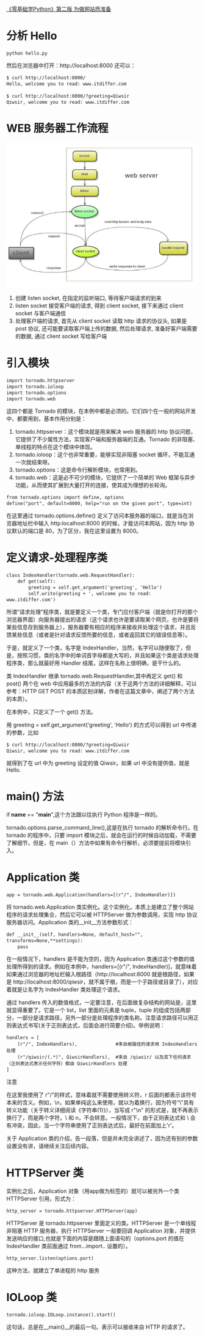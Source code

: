 [《零基础学Python》第二版   为做网站而准备](http://wiki.jikexueyuan.com/project/start-learning-python/301.html)

# 分析 Hello
```
python hello.py
```
然后在浏览器中打开：http://localhost:8000
还可以：
```
$ curl http://localhost:8000/
Hello, welcome you to read: www.itdiffer.com 

$ curl http://localhost:8000/?greeting=Qiwsir
Qiwsir, welcome you to read: www.itdiffer.com 
```

# WEB 服务器工作流程
![web服务器](web_server.jpg)
1. 创建 listen socket, 在指定的监听端口, 等待客户端请求的到来
2. listen socket 接受客户端的请求, 得到 client socket, 接下来通过 client socket 与客户端通信
3. 处理客户端的请求, 首先从 client socket 读取 http 请求的协议头, 如果是 post 协议, 还可能要读取客户端上传的数据, 然后处理请求, 准备好客户端需要的数据, 通过 client socket 写给客户端

# 引入模块
```
import tornado.httpserver
import tornado.ioloop
import tornado.options
import tornado.web
```
这四个都是 Tornado 的模块，在本例中都是必须的。它们四个在一般的网站开发中，都要用到，基本作用分别是：

1. tornado.httpserver：这个模块就是用来解决 web 服务器的 http 协议问题，它提供了不少属性方法，实现客户端和服务器端的互通。Tornado 的非阻塞、单线程的特点在这个模块中体现。
2. tornado.ioloop：这个也非常重要，能够实现非阻塞 socket 循环，不能互通一次就结束呀。
3. tornado.options：这是命令行解析模块，也常用到。
4. tornado.web：这是必不可少的模块，它提供了一个简单的 Web 框架与异步功能，从而使其扩展到大量打开的连接，使其成为理想的长轮询。


```
from tornado.options import define, options
define("port", default=8000, help="run on the given port", type=int)
```
在这里通过 tornado.options.define() 定义了访问本服务器的端口，就是当在浏览器地址栏中输入 http:localhost:8000 的时候，才能访问本网站，因为 http 协议默认的端口是 80，为了区分，我在这里设置为 8000。


# 定义请求-处理程序类
```
class IndexHandler(tornado.web.RequestHandler):
    def get(self):
        greeting = self.get_argument('greeting', 'Hello')
        self.write(greeting + ', welcome you to read: www.itdiffer.com')
```
所谓“请求处理”程序类，就是要定义一个类，专门应付客户端（就是你打开的那个浏览器界面）向服务器提出的请求（这个请求也许是要读取某个网页，也许是要将某些信息存到服务器上），服务器要有相应的程序来接收并处理这个请求，并且反馈某些信息（或者是针对请求反馈所要的信息，或者返回其它的错误信息等）。

于是，就定义了一个类，名字是 IndexHandler，当然，名字可以随便取了，但是，按照习惯，类的名字中的单词首字母都是大写的，并且如果这个类是请求处理程序类，那么就最好用 Handler 结尾，这样在名称上很明确，是干什么的。

类 IndexHandler 继承 tornado.web.RequestHandler,其中再定义 get() 和 post() 两个在 web 中应用最多的方法的内容（关于这两个方法的详细解释，可以参考：HTTP GET POST 的本质区别详解，作者在这篇文章中，阐述了两个方法的本质）。

在本例中，只定义了一个 get() 方法。

用 greeting = self.get_argument('greeting', 'Hello') 的方式可以得到 url 中传递的参数，比如
```
$ curl http://localhost:8000/?greeting=Qiwsir
Qiwsir, welcome you to read: www.itdiffer.com 
```
就得到了在 url 中为 greeting 设定的值 Qiwsir。如果 url 中没有提供值，就是 Hello.


# main() 方法
if __name__ == "__main__",这个方法跟以往执行 Python 程序是一样的。

tornado.options.parse_command_line(),这是在执行 tornado 的解析命令行。在 tornado 的程序中，只要 import 模块之后，就会在运行的时候自动加载，不需要了解细节，但是，在 main（）方法中如果有命令行解析，必须要提前将模块引入。

# Application 类
```
app = tornado.web.Application(handlers=[(r"/", IndexHandler)])
```
将 tornado.web.Application 类实例化。这个实例化，本质上是建立了整个网站程序的请求处理集合，然后它可以被 HTTPServer 做为参数调用，实现 http 协议服务器访问。Application 类的__init__方法参数形式：
```
def __init__(self, handlers=None, default_host="", transforms=None,**settings):
    pass
```
在一般情况下，handlers 是不能为空的，因为 Application 类通过这个参数的值处理所得到的请求。例如在本例中，handlers=[(r"/", IndexHandler)]，就意味着如果通过浏览器的地址栏输入根路径（http://localhost:8000 就是根路径，如果是 http://localhost:8000/qiwsir，就不属于根，而是一个子路径或目录了），对应着就是让名字为 IndexHandler 类处理这个请求。

通过 handlers 传入的数值格式，一定要注意，在后面做复杂结构的网站是，这里就显得重要了。它是一个 list，list 里面的元素是 tuple，tuple 的组成包括两部分，一部分是请求路径，另外一部分是处理程序的类名称。注意请求路径可以用正则表达式书写(关于正则表达式，后面会进行简要介绍)。举例说明：
```
handlers = [
    (r"/", IndexHandlers),              #来自根路径的请求用 IndesHandlers 处理
    (r"/qiwsir/(.*)", QiwsirHandlers),  #来自 /qiwsir/ 以及其下任何请求（正则表达式表示任何字符）都由 QiwsirHandlers 处理
]
```
注意

在这里我使用了 r"/"的样式，意味着就不需要使用转义符，r 后面的都表示该符号本来的含义。例如，\n，如果单纯这么来使用，就以为着换行，因为符号“\”具有转义功能（关于转义详细阅读《字符串(1)》），当写成 r"\n" 的形式是，就不再表示换行了，而是两个字符，\ 和 n，不会转意。一般情况下，由于正则表达式和 \ 会有冲突，因此，当一个字符串使用了正则表达式后，最好在前面加上'r'。

关于 Application 类的介绍，告一段落，但是并未完全讲述了，因为还有别的参数设置没有讲，请继续关注后续内容。

# HTTPServer 类
实例化之后，Application 对象（用app做为标签的）就可以被另外一个类 HTTPServer 引用，形式为：
```
http_server = tornado.httpserver.HTTPServer(app)
```
HTTPServer 是 tornado.httpserver 里面定义的类。HTTPServer 是一个单线程非阻塞 HTTP 服务器，执行 HTTPServer 一般要回调 Application 对象，并提供发送响应的接口,也就是下面的内容是跟随上面语句的（options.port 的值在 IndexHandler 类前面通过 from...import.. 设置的）。
```
http_server.listen(options.port)
```
这种方法，就建立了单进程的 http 服务

# IOLoop 类
```
tornado.ioloop.IOLoop.instance().start()
```
这句话，总是在__main()__的最后一句。表示可以接收来自 HTTP 的请求了。
